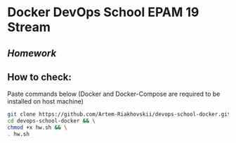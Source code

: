 # Docker DevOps School EPAM 19 Stream 
## _Homework_


## How to check:

Paste commands below (Docker and Docker-Compose are required to be installed on host machine)

```sh
git clone https://github.com/Artem-Riakhovskii/devops-school-docker.git && \
cd devops-school-docker && \
chmod +x hw.sh && \
. hw.sh
```
